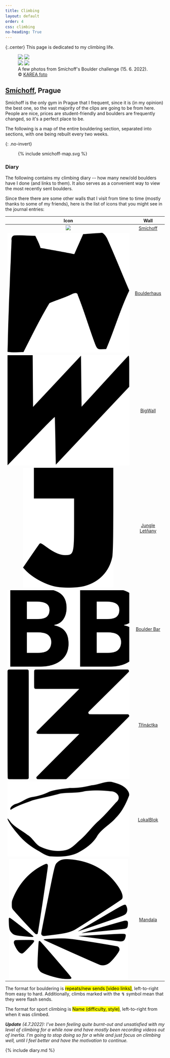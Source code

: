 ```yaml
---
title: Climbing
layout: default
order: 4
css: climbing
no-heading: True
---
```


{:.center}
This page is dedicated to my climbing life.

<figure>
	<div class="row">
		<img style="flex:38.4%; max-width: 38.4%;" src="/climbing/photos/2022-06-15-2.webp">
		<img style="flex:57.6%; max-width: 57.6%;" src="/climbing/photos/2022-06-15-1.webp">
	</div>
	<div class="row">
		<img style="flex:66.47%; max-width: 66.47%;" src="/climbing/photos/2022-06-15-3.webp">
		<img style="flex:29.53%; max-width: 29.53%;" src="/climbing/photos/2022-06-15-4.webp">
	</div>
	<figcaption>A few photos from Smíchoff's Boulder challenge (15. 6. 2022).<br>© <a href="https://instagram.com/kareafoto">KAREA foto</a></figcaption>
</figure>

## [Smíchoff](https://www.lezeckecentrum.cz/cs/), Prague
Smíchoff is the only gym in Prague that I frequent, since it is (in my opinion) the best one, so the vast majority of the clips are going to be from here. People are nice, prices are student-friendly and boulders are frequently changed, so it's a perfect place to be.

The following is a map of the entire bouldering section, separated into sections, with one being rebuilt every two weeks.

{: .no-invert}
<figure>
{% include smichoff-map.svg %}
</figure>

### Diary
The following contains my climbing diary -- how many new/old boulders have I done (and links to them). It also serves as a convenient way to view the most recently sent boulders.

Since there there are some other walls that I visit from time to time (mostly thanks to some of my friends), here is the list of icons that you might see in the journal entries:

| Icon                                                                                        | Wall                                               |
| :-:                                                                                         | :-:                                                |
| <img class='climbing-wall-logo-middle' src='/climbing/wall-logos/smíchoff.svg'/>            | [Smíchoff](https://www.lezeckecentrum.cz/cs/)      |
| <img class='climbing-wall-logo-middle' src='/climbing/wall-logos/boulderhaus.svg'/>         | [Boulderhaus](https://www.boulderhaus.net/)        |
| <img class='climbing-wall-logo-middle' src='/climbing/wall-logos/bigwall.svg'/>             | [BigWall](https://www.big-wall.cz/)                |
| <img class='climbing-wall-logo-middle' src='/climbing/wall-logos/jungle.svg'/>              | [Jungle Letňany](https://www.jungleletnany.cz/)    |
| <img class='climbing-wall-logo-middle' src='/climbing/wall-logos/boulder-bar.svg'/>         | [Boulder Bar](https://www.boulder.cz/)             |
| <img class='climbing-wall-logo-middle' src='/climbing/wall-logos/třináctka.svg'/>           | [Třináctka](http://stenastodulky.cz/)              |
| <img class='climbing-wall-logo-middle' src='/climbing/wall-logos/lokalblok.svg'/>           | [LokalBlok](http://www.lokalblok.cz/lezecka-stena) |
| <img class='climbing-wall-logo-middle' src='/climbing/wall-logos/mandala.svg'/>             | [Mandala](https://boulderhalle-dresden.de/)        |

The format for bouldering is <mark class="climbing-diary-record climbing-other climbing-other-text">repeats/<span class="underline">new sends</span> [video links]</mark>, left-to-right from easy to hard. Additionally, climbs marked with the ↯ symbol mean that they were flash sends.

The format for sport climbing is <mark class="climbing-diary-record climbing-other climbing-other-text">Name (difficulty, style)</mark>, left-to-right from when it was climbed.

_**Update** (4.7.2022): I've been feeling quite burnt-out and unsatisfied with my level of climbing for a while now and have mostly been recording videos out of inertia. I'm going to stop doing so for a while and just focus on climbing well, until I feel better and have the motivation to continue._

{% include diary.md %}
